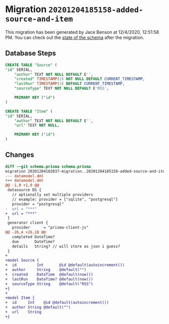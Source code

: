 # Migration `20201204185158-added-source-and-item`

This migration has been generated by Jace Benson at 12/4/2020, 12:51:58 PM.
You can check out the [state of the schema](./schema.prisma) after the migration.

## Database Steps

```sql
CREATE TABLE "Source" (
"id" SERIAL,
    "author" TEXT NOT NULL DEFAULT E'',
    "created" TIMESTAMP(3) NOT NULL DEFAULT CURRENT_TIMESTAMP,
    "lastRun" TIMESTAMP(3) DEFAULT CURRENT_TIMESTAMP,
    "sourceType" TEXT NOT NULL DEFAULT E'RSS',

    PRIMARY KEY ("id")
)

CREATE TABLE "Item" (
"id" SERIAL,
    "author" TEXT NOT NULL DEFAULT E'',
    "url" TEXT NOT NULL,

    PRIMARY KEY ("id")
)
```

## Changes

```diff
diff --git schema.prisma schema.prisma
migration 20201204102037-migration..20201204185158-added-source-and-item
--- datamodel.dml
+++ datamodel.dml
@@ -1,9 +1,9 @@
 datasource DS {
   // optionally set multiple providers
   // example: provider = ["sqlite", "postgresql"]
   provider = "postgresql"
-  url = "***"
+  url = "***"
 }
 generator client {
   provider      = "prisma-client-js"
@@ -26,4 +26,18 @@
   completed DateTime?
   due       DateTime?
   details   String? // will store as json i guess?
 }
+
+model Source {
+  id         Int       @id @default(autoincrement())
+  author     String    @default("")
+  created    DateTime  @default(now())
+  lastRun    DateTime? @default(now())
+  sourceType String    @default("RSS")
+}
+
+model Item {
+  id     Int    @id @default(autoincrement())
+  author String @default("")
+  url    String
+}
```


